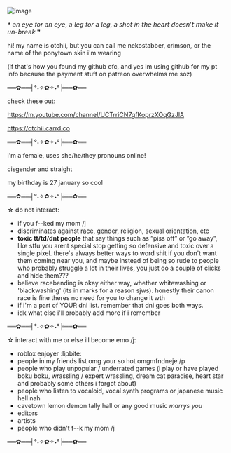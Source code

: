 ![image](https://user-images.githubusercontent.com/89184600/151448752-26755ec3-9b04-4871-b267-69020905ff45.jpeg)

 ❝ 𝘢𝘯 𝘦𝘺𝘦 𝘧𝘰𝘳 𝘢𝘯 𝘦𝘺𝘦, 𝘢 𝘭𝘦𝘨 𝘧𝘰𝘳 𝘢 𝘭𝘦𝘨, 𝘢 𝘴𝘩𝘰𝘵 𝘪𝘯 𝘵𝘩𝘦 𝘩𝘦𝘢𝘳𝘵 𝘥𝘰𝘦𝘴𝘯'𝘵 𝘮𝘢𝘬𝘦 𝘪𝘵 𝘶𝘯-𝘣𝘳𝘦𝘢𝘬 ❞
 
 hi! my name is otchii, but you can call me nekostabber, crimson, or the name of the ponytown skin i'm wearing
 
 (if that's how you found my github ofc, and yes im using github
 for my pt info because the payment stuff on patreon overwhelms me soz)

══✿══╡°˖✧✿✧˖°╞══✿══

check these out:

https://m.youtube.com/channel/UCTrriCN7gfKoprzXOqGzJlA

https://otchii.carrd.co

══✿══╡°˖✧✿✧˖°╞══✿══

i'm a female, uses she/he/they pronouns online!

cisgender and straight

my birthday is 27 january so cool

══✿══╡°˖✧✿✧˖°╞══✿══

☆ do not interact:
- if you f--ked my mom /j
- discriminates against race, gender, religion, sexual orientation, etc
- **toxic tt/td/dnt people** that say things such as ”piss off” or ”go away”,
like stfu you arent special stop getting so defensive and toxic over a single pixel.
there's always better ways to word shit if you don't want them coming near you,
and maybe instead of being so rude to people who probably struggle a lot in their lives,
you just do a couple of clicks and hide them???
- believe racebending is okay either way, whether whitewashing or 'blackwashing' (its in marks for a reason sjws).
honestly their canon race is fine theres no need for you to change it wth
- if i'm a part of YOUR dni list. remember that dni goes both ways.
- idk what else i'll probably add more if i remember

══✿══╡°˖✧✿✧˖°╞══✿══

☆ interact with me or else ill become emo /j:
- roblox enjoyer :lipbite:
- people in my friends list omg your so hot omgmfndneje /p
- people who play unpopular / underrated games
(i play or have played boku boku, wrassling / expert wrassling, dream cat paradise, heart star and probably some others i forgot about)
- people who listen to vocaloid, vocal synth programs or japanese music hell nah
- cavetown lemon demon tally hall or any good music *marrys you*
- editors
- artists
- people who didn't f--k my mom /j

══✿══╡°˖✧✿✧˖°╞══✿══
